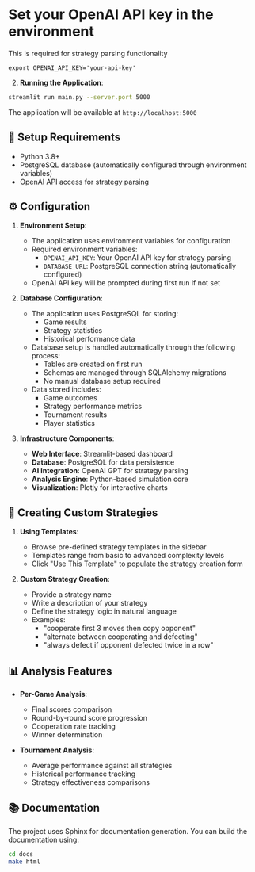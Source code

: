 # Set your OpenAI API key in the environment

This is required for strategy parsing functionality

```
export OPENAI_API_KEY='your-api-key'
```

2. **Running the Application**:

```bash
streamlit run main.py --server.port 5000
```

The application will be available at `http://localhost:5000`

## 🔧 Setup Requirements

- Python 3.8+
- PostgreSQL database (automatically configured through environment variables)
- OpenAI API access for strategy parsing

## ⚙️ Configuration

1. **Environment Setup**:

   - The application uses environment variables for configuration
   - Required environment variables:
     - `OPENAI_API_KEY`: Your OpenAI API key for strategy parsing
     - `DATABASE_URL`: PostgreSQL connection string (automatically configured)
   - OpenAI API key will be prompted during first run if not set

2. **Database Configuration**:

   - The application uses PostgreSQL for storing:
     - Game results
     - Strategy statistics
     - Historical performance data
   - Database setup is handled automatically through the following process:
     - Tables are created on first run
     - Schemas are managed through SQLAlchemy migrations
     - No manual database setup required
   - Data stored includes:
     - Game outcomes
     - Strategy performance metrics
     - Tournament results
     - Player statistics

3. **Infrastructure Components**:
   - **Web Interface**: Streamlit-based dashboard
   - **Database**: PostgreSQL for data persistence
   - **AI Integration**: OpenAI GPT for strategy parsing
   - **Analysis Engine**: Python-based simulation core
   - **Visualization**: Plotly for interactive charts

## 📝 Creating Custom Strategies

1. **Using Templates**:

   - Browse pre-defined strategy templates in the sidebar
   - Templates range from basic to advanced complexity levels
   - Click "Use This Template" to populate the strategy creation form

2. **Custom Strategy Creation**:
   - Provide a strategy name
   - Write a description of your strategy
   - Define the strategy logic in natural language
   - Examples:
     - "cooperate first 3 moves then copy opponent"
     - "alternate between cooperating and defecting"
     - "always defect if opponent defected twice in a row"

## 📊 Analysis Features

- **Per-Game Analysis**:

  - Final scores comparison
  - Round-by-round score progression
  - Cooperation rate tracking
  - Winner determination

- **Tournament Analysis**:
  - Average performance against all strategies
  - Historical performance tracking
  - Strategy effectiveness comparisons

## 📚 Documentation

The project uses Sphinx for documentation generation. You can build the documentation using:

```bash
cd docs
make html
```
